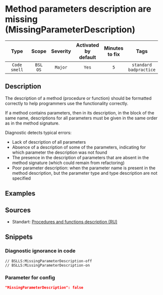 # Method parameters description are missing (MissingParameterDescription)

|      Type      |    Scope    | Severity |    Activated<br>by default    |    Minutes<br>to fix    |               Tags                |
|:-------------:|:-----------------------------:|:--------:|:------------------------------:|:-----------------------------------:|:---------------------------------:|
| `Code smell` |         `BSL`<br>`OS`         | `Major` |              `Yes`              |                 `5`                 |    `standard`<br>`badpractice`    |

<!-- Блоки выше заполняются автоматически, не трогать -->
## Description
<!-- Описание диагностики заполняется вручную. Необходимо понятным языком описать смысл и схему работу -->

The description of a method (procedure or function) should be formatted correctly to help programmers use the functionality correctly.

If a method contains parameters, then in its description, in the block of the same name, descriptions for all parameters must be given in the same order as in the method signature.

Diagnostic detects typical errors:

- Lack of description of all parameters
- Absence of a description of some of the parameters, indicating for which parameter the description was not found
- The presence in the description of parameters that are absent in the method signature (which could remain from refactoring)
- Poor parameter description: when the parameter name is present in the method description, but the parameter type and type description are not specified

## Examples
<!-- В данном разделе приводятся примеры, на которые диагностика срабатывает, а также можно привести пример, как можно исправить ситуацию -->

## Sources
<!-- Необходимо указывать ссылки на все источники, из которых почерпнута информация для создания диагностики -->
<!-- Примеры источников

* Источник: [Стандарт: Тексты модулей](https://its.1c.ru/db/v8std#content:456:hdoc)
* Полезная информация: [Отказ от использования модальных окон](https://its.1c.ru/db/metod8dev#content:5272:hdoc)
* Источник: [Cognitive complexity, ver. 1.4](https://www.sonarsource.com/docs/CognitiveComplexity.pdf) -->

* Standart: [Procedures and functions description (RU)](https://its.1c.ru/db/v8std#content:453:hdoc)

## Snippets

<!-- Блоки ниже заполняются автоматически, не трогать -->
### Diagnostic ignorance in code

```bsl
// BSLLS:MissingParameterDescription-off
// BSLLS:MissingParameterDescription-on
```

### Parameter for config

```json
"MissingParameterDescription": false
```
